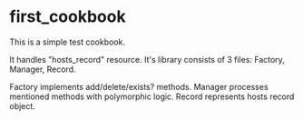 # first_cookbook

This is a simple test cookbook.

It handles "hosts_record" resource.
It's library consists of 3 files:
Factory,
Manager,
Record.

Factory implements add/delete/exists? methods.
Manager processes mentioned methods with polymorphic logic.
Record represents hosts record object.
